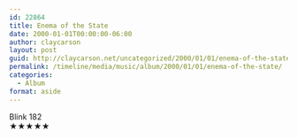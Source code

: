 ```yaml
---
id: 22864
title: Enema of the State
date: 2000-01-01T00:00:00-06:00
author: claycarson
layout: post
guid: http://claycarson.net/uncategorized/2000/01/01/enema-of-the-state/
permalink: /timeline/media/music/album/2000/01/01/enema-of-the-state/
categories:
  - Album
format: aside
---
```

<div class="media-details"></div>

<div class="media-creator">Blink 182</div>

<div class="media-rating">★★★★★</div>